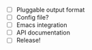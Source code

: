 
* [ ] Pluggable output format
* [ ] Config file?
* [ ] Emacs integration
* [ ] API documentation
* [ ] Release!

